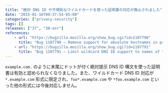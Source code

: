 ```yaml
---
title: "絶対 DNS ID や不規則なワイルドカードを使った証明書の対応が廃止されました"
date: "2015-01-16T09:37:54-05:00"
categories: ["privacy-security"]
tags: []
releases: ["37", "38-esr"]
references:
    - url: "https://bugzilla.mozilla.org/show_bug.cgi?id=1107790"
      title: "Bug 1107790 – Remove support for absolute hostnames in presented DNS IDs and name constraints"
    - url: "https://bugzilla.mozilla.org/show_bug.cgi?id=1107791"
      title: "Bug 1107791 – Limit wildcard DNS ID support to names of the form *.example.com (not foo*.example.com)"
---
```

`example.com.` のように末尾にドットが付く絶対提示 DNS ID 構文を使った証明書は有効と認められなくなりました。また、ワイルドカード DNS ID 対応が `*.example.com` 形式に限定され、`foo*.example.com` や `*foo.example.com` といった他の形式には今後対応しません。
